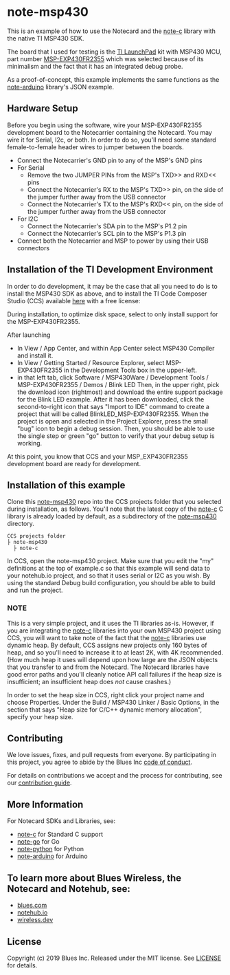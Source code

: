 # note-msp430

This is an example of how to use the Notecard and the [note-c][note-c] library
with the native TI MSP430 SDK.

The board that I used for testing is the [TI LaunchPad][board] kit with MSP430 MCU, part number
[MSP-EXP430FR2355][board] which was selected because of its minimalism and the fact that it has
an integrated debug probe.

As a proof-of-concept, this example implements the same functions as the
[note-arduino][note-arduino] library's JSON example.

## Hardware Setup

Before you begin using the software, wire your MSP-EXP430FR2355 development board to the Notecarrier containing
the Notecard. You may wire it for Serial, I2c, or both. In order to do so, you'll need some standard female-to-female
header wires to jumper between the boards.
- Connect the Notecarrier's GND pin to any of the MSP's GND pins
- For Serial
  - Remove the two JUMPER PINs from the MSP's TXD>> and RXD<< pins
  - Connect the Notecarrier's RX to the MSP's TXD>> pin, on the side of the jumper further away from the USB connector
  - Connect the Notecarrier's TX to the MSP's RXD<< pin, on the side of the jumper further away from the USB connector
- For I2C
  - Connect the Notecarrier's SDA pin to the MSP's P1.2 pin
  - Connect the Notecarrier's SCL pin to the MSP's P1.3 pin
- Connect both the Notecarrier and MSP to power by using their USB connectors

## Installation of the TI Development Environment

In order to do development, it may be the case that all you need to do is to install the MSP430 SDK as above,
and to install the TI Code Composer Studio (CCS) available [here][ccs] with a free license:

During installation, to optimize disk space, select to only install support for the MSP-EXP430FR2355.

After launching
- In View / App Center, and within App Center select MSP430 Compiler and install it.
- In View / Getting Started / Resource Explorer, select MSP-EXP430FR2355 in the Development Tools box in the upper-left.
- in that left tab, click Software / MSP430Ware / Development Tools / MSP-EXP430FR2355 / Demos / Blink LED
  Then, in the upper right, pick the download icon (rightmost) and download the entire support package for the
  Blink LED example. After it has been downloaded, click the second-to-right icon that says "Import to IDE"
  command to create a project that will be called BlinkLED_MSP-EXP430FR2355. When the project is open and
  selected in the Project Explorer, press the small "bug" icon to begin a debug session. Then, you should be
  able to use the single step or green "go" button to verify that your debug setup is working.

At this point, you know that CCS and your MSP_EXP430FR2355 development board are ready for development.

## Installation of this example

Clone this [note-msp430][note-msp430] repo into the CCS projects folder that you selected during
installation, as follows. You'll note that the latest copy of the [note-c][note-c] C library is already
loaded by default, as a subdirectory of the [note-msp430][note-msp430] directory.

```
CCS projects folder
├ note-msp430  
  ├ note-c  
```

In CCS, open the note-msp430 project. Make sure that you edit the "my" definitions at the top of example.c
so that this example will send data to your notehub.io project, and so that it uses serial or I2C as you wish.
By using the standard Debug build configuration, you should be able to build and run the project.

### **NOTE**

This is a very simple project, and it uses the TI libraries as-is. However, if you are integrating the
[note-c][note-c] libraries into your own MSP430 project using CCS, you will want to take note of the fact
that the [note-c][note-c] libraries use dynamic heap. By default, CCS assigns new projects only 160 bytes
of heap, and so you'll need to increase it to at least 2K, with 4K recommended. (How much heap it uses
will depend upon how large are the JSON objects that you transfer to and from the Notecard. The Notecard
libraries have good error paths and you'll cleanly notice API call failures if the heap size is insufficient;
an insufficient heap does *not* cause crashes.)

In order to set the heap size in CCS, right click your project name and choose Properties. Under the
Build / MSP430 Linker / Basic Options, in the section that says "Heap size for C/C++ dynamic memory allocation",
specify your heap size.

## Contributing


We love issues, fixes, and pull requests from everyone. By participating in this
project, you agree to abide by the Blues Inc [code of conduct].

For details on contributions we accept and the process for contributing, see our
[contribution guide](CONTRIBUTING.md).

## More Information

For Notecard SDKs and Libraries, see:

* [note-c][note-c] for Standard C support
* [note-go][note-go] for Go
* [note-python][note-python] for Python
* [note-arduino][note-arduino] for Arduino

## To learn more about Blues Wireless, the Notecard and Notehub, see:

* [blues.com](https://blues.io)
* [notehub.io][Notehub]
* [wireless.dev](https://wireless.dev)

## License

Copyright (c) 2019 Blues Inc. Released under the MIT license. See
[LICENSE](LICENSE) for details.

[blues]: https://blues.com
[notehub]: https://notehub.io
[note-go]: https://github.com/blues/note-go
[note-python]: https://github.com/blues/note-python
[archive]: https://github.com/blues/note-arduino/archive/master.zip
[code of conduct]: https://blues.github.io/opensource/code-of-conduct
[Notehub]: https://notehub.io

[note-msp430]: https://github.com/blues/note-msp430
[note-c]: https://github.com/blues/note-c
[note-arduino]: https://github.com/blues/note-arduino
[ccs]: http://www.ti.com/tool/CCSTUDIO
[board]: http://www.ti.com/tool/MSP-EXP430FR2355

